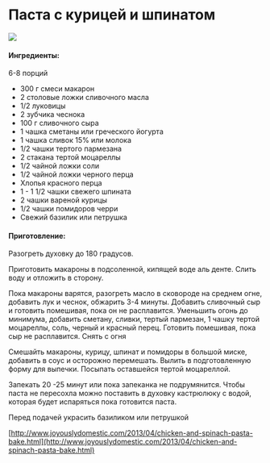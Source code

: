 # Паста с курицей и шпинатом

![](https://s-media-cache-ak0.pinimg.com/564x/9e/79/1f/9e791f603736d00755d87af4d013f0d7.jpg)

#### Ингредиенты:

6-8 порций

* 300 г смеси макарон
* 2 столовые ложки сливочного масла 
* 1/2 луковицы
* 2 зубчика чеснока
* 100 г сливочного сыра 
* 1 чашка сметаны или греческого йогурта
* 1 чашка сливок 15% или молока
* 1/2 чашки тертого пармезана
* 2 стакана тертой моцареллы
* 1/2 чайной ложки соли 
* 1/2 чайной ложки черного перца 
* Хлопья красного перца
* 1 - 1 1/2 чашки свежего шпината 
* 2 чашки вареной курицы
* 1/2 чашки помидоров черри
* Свежий базилик или петрушка 

#### Приготовление:

Разогреть духовку до 180 градусов.

Приготовить макароны в подсоленной, кипящей воде аль денте. Слить воду и отложить в сторону.

Пока макароны варятся, разогреть масло в сковороде на среднем огне, добавить лук и чеснок, обжарить 3-4 минуты. Добавить сливочный сыр и готовить помешивая, пока он не расплавится. Уменьшить огонь до минимума, добавить сметану, сливки, тертый пармезан, 1 чашку тертой моцареллы, соль, черный и красный перец. Готовить помешивая, пока сыр не расплавится. Снять с огня

Смешайть макароны, курицу, шпинат и помидоры в большой миске, добавить в соус и осторожно перемешать. Вылить в подготовленную форму для выпечки. Посыпать оставшейся тертой моцареллой.

Запекать 20 -25 минут или пока запеканка не подрумянится. Чтобы паста не пересохла можно поставить в духовку кастрюлюку с водой, которая будет испаряться пока готовится паста.

Перед подачей украсить базиликом или петрушкой

[http://www.joyouslydomestic.com/2013/04/chicken-and-spinach-pasta-bake.html](http://www.joyouslydomestic.com/2013/04/chicken-and-spinach-pasta-bake.html)

